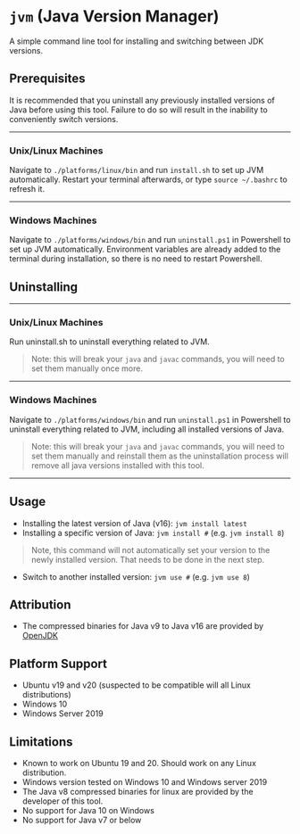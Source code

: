 # `jvm` (Java Version Manager)

A simple command line tool for installing and switching between JDK versions.

## Prerequisites

It is recommended that you uninstall any previously installed versions of Java before using this tool. Failure to do so will result in the inability to conveniently switch versions.

---

### Unix/Linux Machines

Navigate to `./platforms/linux/bin` and run `install.sh` to set up JVM automatically. Restart your terminal afterwards, or type `source ~/.bashrc` to refresh it.

---

### Windows Machines

Navigate to `./platforms/windows/bin` and run `uninstall.ps1` in Powershell to set up JVM automatically. Environment variables are already added to the terminal during installation, so there is no need to restart Powershell.



## Uninstalling

---
### Unix/Linux Machines

Run uninstall.sh to uninstall everything related to JVM. 
> Note: this will break your `java` and `javac` commands, you will need to set them manually once more.

---

### Windows Machines

Navigate to `./platforms/windows/bin` and run `uninstall.ps1` in Powershell to uninstall everything related to JVM, including all installed versions of Java. 
> Note: this will break your `java` and `javac` commands, you will need to set them manually and reinstall them as the uninstallation process will remove all java versions installed with this tool.

---
## Usage
- Installing the latest version of Java (v16): `jvm install latest`
- Installing a specific version of Java: `jvm install #` (e.g. `jvm install 8`)
> Note, this command will not automatically set your version to the newly installed version. That needs to be done in the next step.
- Switch to another installed version: `jvm use #` (e.g. `jvm use 8`)

## Attribution
- The compressed binaries for Java v9 to Java v16 are provided by [OpenJDK](https://openjdk.java.net/)

## Platform Support
- Ubuntu v19 and v20 (suspected to be compatible will all Linux distributions)
- Windows 10
- Windows Server 2019

## Limitations
- Known to work on Ubuntu 19 and 20. Should work on any Linux distribution.
- Windows version tested on Windows 10 and Windows server 2019
- The Java v8 compressed binaries for linux are provided by the developer of this tool. 
- No support for Java 10 on Windows
- No support for Java v7 or below
